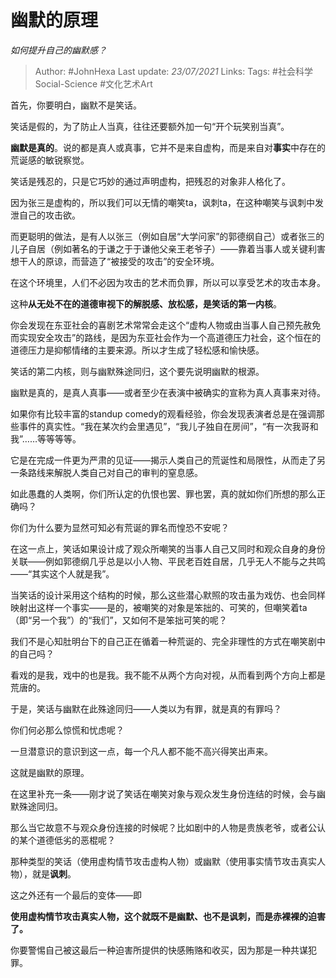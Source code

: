 # 幽默的原理
*如何提升自己的幽默感？*

> Author: #JohnHexa
Last update: *23/07/2021* 
Links:
Tags:  #社会科学Social-Science #文化艺术Art



首先，你要明白，幽默不是笑话。

笑话是假的，为了防止人当真，往往还要额外加一句“开个玩笑别当真”。

**幽默是真的**。说的都是真人或真事，它并不是来自虚构，而是来自对**事实**中存在的荒诞感的敏锐察觉。

笑话是残忍的，只是它巧妙的通过声明虚构，把残忍的对象非人格化了。

因为张三是虚构的，所以我们可以无情的嘲笑ta，讽刺ta，在这种嘲笑与讽刺中发泄自己的攻击欲。

而更聪明的做法，是有人以张三（例如自居“大学问家”的郭德纲自己）或者张三的儿子自居（例如著名的于谦之于于谦他父亲王老爷子）——靠着当事人或关键利害想干人的原谅，而营造了“被接受的攻击”的安全环境。

在这个环境里，人们不必因为攻击的艺术而负罪，所以可以享受艺术的攻击本身。

这种**从无处不在的道德审视下的解脱感、放松感，是笑话的第一内核**。

你会发现在东亚社会的喜剧艺术常常会走这个“虚构人物或由当事人自己预先赦免而实现安全攻击”的路线，是因为东亚社会作为一个高道德压力社会，这个恒在的道德压力是抑郁情绪的主要来源。所以才生成了轻松感和愉快感。

笑话的第二内核，则与幽默殊途同归，这个要先说明幽默的根源。

幽默是真的，是真人真事——或者至少在表演中被确实的宣称为真人真事来对待。

如果你有比较丰富的standup comedy的观看经验，你会发现表演者总是在强调那些事件的真实性。“我在某次约会里遇见”，“我儿子独自在房间”，“有一次我哥和我”……等等等等。

它是在完成一件更为严肃的见证——揭示人类自己的荒诞性和局限性，从而走了另一条路线来解脱人类自己对自己的审判的窒息感。

如此愚蠢的人类啊，你们所认定的仇恨也罢、罪也罢，真的就如你们所想的那么正确吗？

你们为什么要为显然可知必有荒诞的罪名而惶恐不安呢？

在这一点上，笑话如果设计成了观众所嘲笑的当事人自己又同时和观众自身的身份关联——例如郭德纲几乎总是以小人物、平民老百姓自居，几乎无人不能与之共鸣——“其实这个人就是我”。

当笑话的设计采用这个结构的时候，那么这些潜心默照的攻击虽为戏仿、也会同样映射出这样一个事实——是的，被嘲笑的对象是笨拙的、可笑的，但嘲笑着ta（即“另一个我”）的“我们”，又如何不是笨拙可笑的呢？

我们不是心知肚明台下的自己正在循着一种荒诞的、完全非理性的方式在嘲笑剧中的自己吗？

看戏的是我，戏中的也是我。我不能不从两个方向对视，从而看到两个方向上都是荒唐的。

于是，笑话与幽默在此殊途同归——人类以为有罪，就是真的有罪吗？

你们何必那么惊慌和忧虑呢？

一旦潜意识的意识到这一点，每一个凡人都不能不高兴得笑出声来。

这就是幽默的原理。

在这里补充一条——刚才说了笑话在嘲笑对象与观众发生身份连结的时候，会与幽默殊途同归。

那么当它故意不与观众身份连接的时候呢？比如剧中的人物是贵族老爷，或者公认的某个道德低劣的恶棍呢？

那种类型的笑话（使用虚构情节攻击虚构人物）或幽默（使用事实情节攻击真实人物），就是**讽刺**。

这之外还有一个最后的变体——即

**使用虚构情节攻击真实人物，这个就既不是幽默、也不是讽刺，而是赤裸裸的迫害了。**

你要警惕自己被这最后一种迫害所提供的快感贿赂和收买，因为那是一种共谋犯罪。



